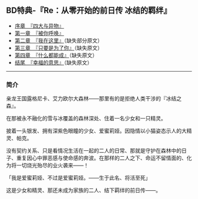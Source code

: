 ## BD特典-『Re：从零开始的前日传 冰结的羁绊』

- [序章　『四大与异物』](00.html)
- [第一章　『被你呼唤』](01.html)
- [第二章　『我在这里』](02.html)（缺失部分原文）
- [第三章　『只要是为了你』](03.html)（缺失原文）
- [第四章　『什么都能成』](04.html)（缺失原文）
- [结尾　『幸福的意思』](05.html)（缺失原文）

------

### 简介

亲龙王国露格尼卡、艾力欧尔大森林——那里有的是拒绝人类干涉的『冰结之森』。

在那被永不融化的雪与冰覆盖的森林深处、住着一名少女和一只精灵。

披着一头银发、拥有深紫色眼瞳的少女、爱蜜莉娅。因隐情以小猫姿态示人的大精灵、帕克。

没有契约关系、只是看情况生活在一起的二人的日常、那就是守护在森林中的日子、重复因心中罪恶感与使命感的奔波。在那样的二人之下、命运不留情面的、化为将一切烧光殆尽的业火袭来——！

「我是爱蜜莉娅、不过是爱蜜莉娅。——生于此名、将活至死」

这是少女和精灵、那还未成为家族的二人、结下羁绊的前日传——。

